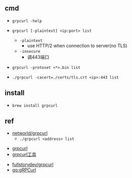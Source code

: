 ## cmd
+ `grpcurl -help`
+ `grpcurl [-plaintext] <ip:port> list`
    + `-plaintext`
        + use HTTP/2 when connection to server(no TLS)
    + `-insecure`
        + 调443端口
+ `grpcurl -protoset <*>.bin list`

+ `./grpcurl -cacert=./certs/tls.crt <ip>:443 list`

## install
+ `brew install grpcurl`

## ref
<!-- image -->
+ [networld/grpcurl](https://hub.docker.com/r/networld/grpcurl)
    + `./grpcurl <address> list`

<!-- detail -->
+ [grpcurl](https://blog.frognew.com/2020/04/grpcurl.html)
+ [grpcurl工具](https://chai2010.cn/advanced-go-programming-book/ch4-rpc/ch4-08-grpcurl.html)


<!-- source -->
+ [fullstorydev/grpcurl](https://github.com/fullstorydev/grpcurl)
+ [go:gRPCurl](https://pkg.go.dev/github.com/fullstorydev/grpcurl)


